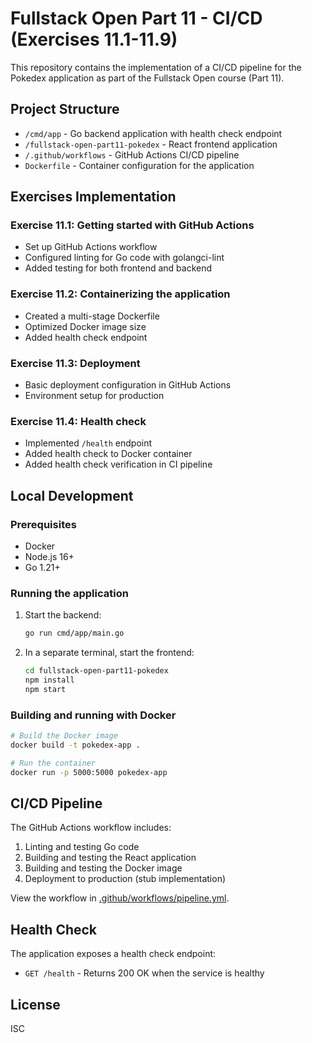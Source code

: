 ﻿# Fullstack Open Part 11 - CI/CD (Exercises 11.1-11.9)

This repository contains the implementation of a CI/CD pipeline for the Pokedex application as part of the Fullstack Open course (Part 11).

## Project Structure

- `/cmd/app` - Go backend application with health check endpoint
- `/fullstack-open-part11-pokedex` - React frontend application
- `/.github/workflows` - GitHub Actions CI/CD pipeline
- `Dockerfile` - Container configuration for the application

## Exercises Implementation

### Exercise 11.1: Getting started with GitHub Actions
- Set up GitHub Actions workflow
- Configured linting for Go code with golangci-lint
- Added testing for both frontend and backend

### Exercise 11.2: Containerizing the application
- Created a multi-stage Dockerfile
- Optimized Docker image size
- Added health check endpoint

### Exercise 11.3: Deployment
- Basic deployment configuration in GitHub Actions
- Environment setup for production

### Exercise 11.4: Health check
- Implemented `/health` endpoint
- Added health check to Docker container
- Added health check verification in CI pipeline

## Local Development

### Prerequisites
- Docker
- Node.js 16+
- Go 1.21+

### Running the application

1. Start the backend:
   ```bash
   go run cmd/app/main.go
   ```

2. In a separate terminal, start the frontend:
   ```bash
   cd fullstack-open-part11-pokedex
   npm install
   npm start
   ```

### Building and running with Docker

```bash
# Build the Docker image
docker build -t pokedex-app .

# Run the container
docker run -p 5000:5000 pokedex-app
```

## CI/CD Pipeline

The GitHub Actions workflow includes:
1. Linting and testing Go code
2. Building and testing the React application
3. Building and testing the Docker image
4. Deployment to production (stub implementation)

View the workflow in [.github/workflows/pipeline.yml](.github/workflows/pipeline.yml).

## Health Check

The application exposes a health check endpoint:
- `GET /health` - Returns 200 OK when the service is healthy

## License

ISC
